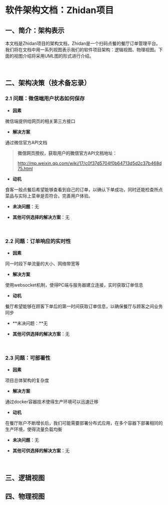 # 软件架构文档：Zhidan项目

<!-- TOC depthFrom:2 -->

## 一、简介：架构表示

​	本文档是Zhidan项目的架构文档，Zhidan是一个扫码点餐的餐厅订单管理平台。我们将在文档中用一系列视图表示我们的软件项目架构：逻辑视图、物理视图。下面的视图介绍将采用UML图的形式进行介绍。

<br>

## 二、架构决策（技术备忘录）

### 2.1 问题：微信端用户状态如何保存

- **因素**

微信端提供给网页的相关第三方接口

- **解决方案**

通过微信官方API文档

>  **微信网页授权，获取用户的微信官方API文档地址：**
>
> <http://mp.weixin.qq.com/wiki/17/c0f37d5704f0b64713d5d2c37b468d75.html>

- **动机**

食客一般点餐后希望能够查看到自己的订单，以确认下单成功，同时还能检查所点菜品与实际上菜单是否符合。完善用户体验。

- **未决问题**：无

- **其他可供选择的解决方案**：无

<br>

### 2.2 问题：订单响应的实时性

- **因素**

同一时段下单流量的大小、网络带宽等

- **解决方案**

使用websocket机制，使得PC端与服务器建立连接，实时获取订单信息

- **动机**

餐厅希望能够在顾客下单后的第一时间获取订单信息，以确保餐厅与顾客之间业务同步

- **未决问题：**无

- **其他可供选择的解决方案**：无

<br>

### 2.3 问题：可部署性

- **因素**

项目总体架构的复杂度

- **解决方案**

通过docker容器技术使得生产环境可以迅速迁移

- **动机**

在餐厅账户不断增长后，我们可能需要部署分布式应用，在多个容器下部署相同的生产环境，使得流量负载均衡

- **未决问题**：无

- **其他可供选择的解决方案**：无

<br>

## 三、逻辑视图



## 四、物理视图

